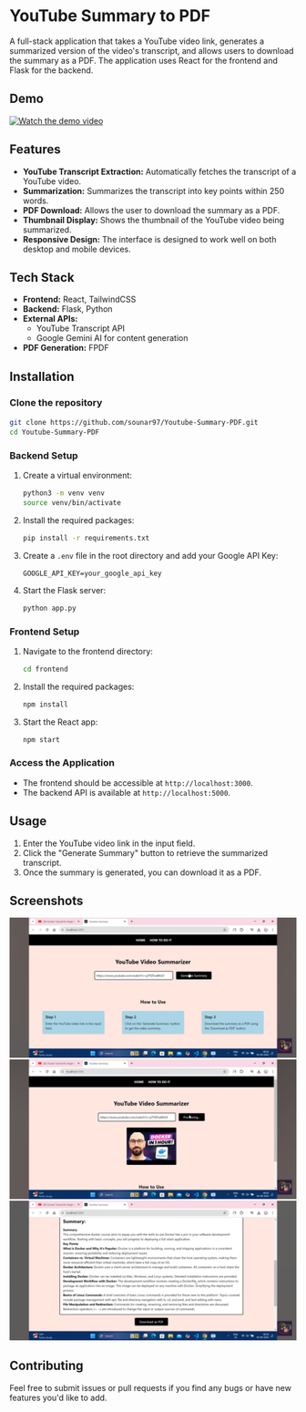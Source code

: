 
# YouTube Summary to PDF

A full-stack application that takes a YouTube video link, generates a summarized version of the video's transcript, and allows users to download the summary as a PDF. The application uses React for the frontend and Flask for the backend.


## Demo

[![Watch the demo video](https://img.shields.io/badge/Watch-Demo-brightgreen)](https://youtu.be/sDAcp575n7I?si=Ya5wRnoWMqe4A7AM)

## Features

- **YouTube Transcript Extraction:** Automatically fetches the transcript of a YouTube video.
- **Summarization:** Summarizes the transcript into key points within 250 words.
- **PDF Download:** Allows the user to download the summary as a PDF.
- **Thumbnail Display:** Shows the thumbnail of the YouTube video being summarized.
- **Responsive Design:** The interface is designed to work well on both desktop and mobile devices.

## Tech Stack

- **Frontend:** React, TailwindCSS
- **Backend:** Flask, Python
- **External APIs:**
  - YouTube Transcript API
  - Google Gemini AI for content generation
- **PDF Generation:** FPDF

## Installation

### Clone the repository

```bash
git clone https://github.com/sounar97/Youtube-Summary-PDF.git
cd Youtube-Summary-PDF
```

### Backend Setup

1. Create a virtual environment:

    ```bash
    python3 -m venv venv
    source venv/bin/activate
    ```

2. Install the required packages:

    ```bash
    pip install -r requirements.txt
    ```

3. Create a `.env` file in the root directory and add your Google API Key:

    ```plaintext
    GOOGLE_API_KEY=your_google_api_key
    ```

4. Start the Flask server:

    ```bash
    python app.py
    ```

### Frontend Setup

1. Navigate to the frontend directory:

    ```bash
    cd frontend
    ```

2. Install the required packages:

    ```bash
    npm install
    ```

3. Start the React app:

    ```bash
    npm start
    ```

### Access the Application

- The frontend should be accessible at `http://localhost:3000`.
- The backend API is available at `http://localhost:5000`.

## Usage

1. Enter the YouTube video link in the input field.
2. Click the "Generate Summary" button to retrieve the summarized transcript.
3. Once the summary is generated, you can download it as a PDF.

## Screenshots

![Screenshot 1](frontend/public/Screenshot_20240906-235249.png)
![Screenshot 2](frontend/public/Screenshot_20240906-235402.png)
![Screenshot 3](frontend/public/Screenshot_20240906-235352.png)


## Contributing

Feel free to submit issues or pull requests if you find any bugs or have new features you'd like to add.

